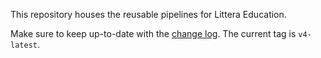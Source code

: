 This repository houses the reusable pipelines for Littera Education.

Make sure to keep up-to-date with the [change log](./changelog.md). The current tag is `v4-latest`.